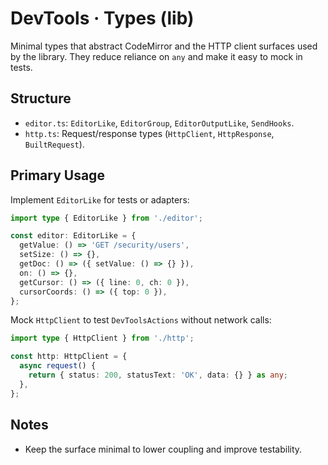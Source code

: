 # DevTools · Types (lib)

Minimal types that abstract CodeMirror and the HTTP client surfaces used by the library. They reduce reliance on `any` and make it easy to mock in tests.

## Structure

- `editor.ts`: `EditorLike`, `EditorGroup`, `EditorOutputLike`, `SendHooks`.
- `http.ts`: Request/response types (`HttpClient`, `HttpResponse`, `BuiltRequest`).

## Primary Usage

Implement `EditorLike` for tests or adapters:

```ts
import type { EditorLike } from './editor';

const editor: EditorLike = {
  getValue: () => 'GET /security/users',
  setSize: () => {},
  getDoc: () => ({ setValue: () => {} }),
  on: () => {},
  getCursor: () => ({ line: 0, ch: 0 }),
  cursorCoords: () => ({ top: 0 }),
};
```

Mock `HttpClient` to test `DevToolsActions` without network calls:

```ts
import type { HttpClient } from './http';

const http: HttpClient = {
  async request() {
    return { status: 200, statusText: 'OK', data: {} } as any;
  },
};
```

## Notes

- Keep the surface minimal to lower coupling and improve testability.
